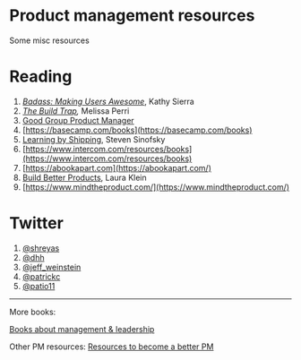 # Product management resources

Some misc resources

# Reading

1. *[Badass: Making Users Awesome](https://www.oreilly.com/library/view/badass-making-users/9781491919057/)*, Kathy Sierra
2. *[The Build Trap](https://melissaperri.com/book),* Melissa Perri
3. [Good Group Product Manager](https://www.khoslaventures.com/wp-content/uploads/Good-Group-Product-Manager.pdf)
4. [https://basecamp.com/books](https://basecamp.com/books)
5. [Learning by Shipping](http://learningbyshipping.com/index.html), Steven Sinofsky
6. [https://www.intercom.com/resources/books](https://www.intercom.com/resources/books)
7. [https://abookapart.com](https://abookapart.com/)
8. [Build Better Products](https://rosenfeldmedia.com/books/build-better-products/), Laura Klein
9. [https://www.mindtheproduct.com/](https://www.mindtheproduct.com/)

# Twitter

1. [@shreyas](https://twitter.com/shreyas)
2. [@dhh](https://twitter.com/dhh)
3. [@jeff_weinstein](https://twitter.com/jeff_weinstein)
4. [@patrickc](https://twitter.com/patrickc)
5. [@patio11](https://twitter.com/patio11)

---

More books: 

[Books about management & leadership](https://joshua.herzig-marx.com/books-about-management-leadership)

Other PM resources:
[Resources to become a better PM](https://joshua.herzig-marx.com/pm-resources)
